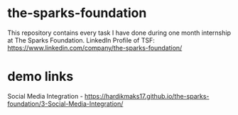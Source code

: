 # the-sparks-foundation
This repository contains every task I have done during one month internship at The Sparks Foundation.
LinkedIn Profile of TSF: https://www.linkedin.com/company/the-sparks-foundation/

# demo links

Social Media Integration - https://hardikmaks17.github.io/the-sparks-foundation/3-Social-Media-Integration/
